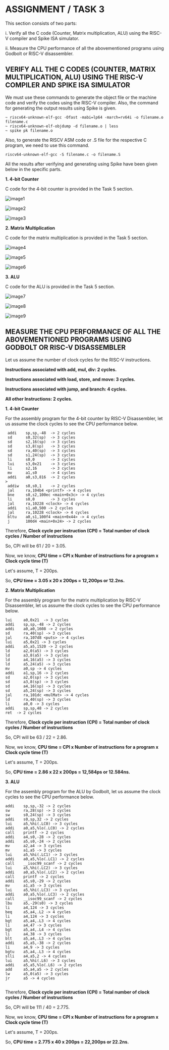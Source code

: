 # ASSIGNMENT / TASK 3 #

This section consists of two parts:

i. Verify all the C code (Counter, Matrix multiplication, ALU) using the RISC-V compiler and Spike ISA simulator.

ii. Measure the CPU performance of all the abovementioned programs using Godbolt or RISC-V disassembler.

## VERIFY ALL THE C CODES (COUNTER, MATRIX MULTIPLICATION, ALU) USING THE RISC-V COMPILER AND SPIKE ISA SIMULATOR ##

We must use these commands to generate the object file or the machine code and verify the codes using the RISC-V compiler. Also, the command for generating the output results using Spike is given.    
```
~ riscv64-unknown-elf-gcc -Ofast -mabi=lp64 -march=rv64i -o filename.o filename.c
~ riscv64-unknown-elf-objdump -d filename.o | less
~ spike pk filename.o
```
Also, to generate the RISCV ASM code or .S file for the respective C program, we need to use this command.
```
riscv64-unknown-elf-gcc -S filename.c -o filename.S
```

All the results after verifying and generating using Spike have been given below in the specific parts.

**1. 4-bit Counter**

 C code for the 4-bit counter is provided in the Task 5 section. 

![image1](/week2/task5/RISCV_commands_counter.png)

![image2](/week2/task5/counter_assembly.png)

![image3](/week2/task5/spike_output_counter.png)


**2. Matrix Multiplication**

 C code for the matrix multiplication is provided in the Task 5 section. 

![image4](/week2/task5/RISCV_commands_matmul.png)

![image5](/week2/task5/matmul_assembly.png)

![image6](/week2/task5/spike_output_matmul.png)

**3. ALU**

 C code for the ALU is provided in the Task 5 section. 

![image7](/week2/task5/RISCV_commands_ALU.png)

![image8](/week2/task5/ALU_assembly.png)

![image9](/week2/task5/spike_output_ALU.png)

## MEASURE THE CPU PERFORMANCE OF ALL THE ABOVEMENTIONED PROGRAMS USING GODBOLT OR RISC-V DISASSEMBLER ##

Let us assume the number of clock cycles for the RISC-V instructions.

**Instructions associated with add, mul, div: 2 cycles.**

**Instructions associated with load, store, and move: 3 cycles.**

**Instructions associated with jump, and branch: 4 cycles.**

**All other Instructions: 2 cycles.**

**1. 4-bit Counter**

For the assembly program for the 4-bit counter by RISC-V Disassembler, let us assume the clock cycles to see the CPU performance below.
```
 addi    sp,sp,-48  -> 2 cycles
 sd      s0,32(sp)  -> 3 cycles
 sd      s2,16(sp)  -> 3 cycles
 sd      s3,8(sp)   -> 3 cycles
 sd      ra,40(sp)  -> 3 cycles
 sd      s1,24(sp)  -> 3 cycles
 li      s0,0       -> 3 cycles
 lui     s3,0x21    -> 3 cycles
 li      s2,16      -> 3 cycles
 mv      a1,s0      -> 4 cycles
 addi    a0,s3,816  -> 2 cycles
>
 addiw   s0,s0,1    -> 2 cycles
 jal     ra,104b4 <printf> -> 4 cycles
 bne     s0,s2,100ec <main+0x3c> -> 4 cycles
 li      s0,0       -> 3 cycles
 jal     ra,10228 <clock> -> 4 cycles
 addi    s1,a0,500 -> 2 cycles
 jal     ra,10228 <clock> -> 4 cycles
 bltu    a0,s1,100f4 <main+0x44> -> 4 cycles
 j       100d4 <main+0x24> -> 2 cycles
```
Therefore, 
**Clock cycle per instruction (CPI) = Total number of clock cycles / Number of instructions**

So, CPI will be 61 / 20 = 3.05.

Now, we know, **CPU time = CPI x Number of instructions for a program x Clock cycle time (T)**

Let's assume, T = 200ps.

So, **CPU time = 3.05 x 20 x 200ps = 12,200ps or 12.2ns.**

**2. Matrix Multiplication**

For the assembly program for the matrix multiplication by RISC-V Disassembler, let us assume the clock cycles to see the CPU performance below.
```
lui     a0,0x21  -> 3 cycles
addi    sp,sp,-48 -> 2 cycles
addi    a0,a0,1608 -> 2 cycles
sd      ra,40(sp) -> 3 cycles
jal     ra,107d8 <puts> -> 4 cycles
lui     a5,0x21 -> 3 cycles
addi    a5,a5,1520 -> 2 cycles
ld      a2,0(a5) -> 3 cycles
ld      a3,8(a5) -> 3 cycles
ld      a4,16(a5) -> 3 cycles
ld      a5,24(a5) -> 3 cycles
mv      a0,sp -> 4 cycles
addi    a1,sp,16 -> 2 cycles
sd      a2,0(sp) -> 3 cycles
sd      a3,8(sp) -> 3 cycles
sd      a4,16(sp) -> 3 cycles
sd      a5,24(sp) -> 3 cycles
jal     ra,101dc <mulMat> -> 4 cycles
ld      ra,40(sp) -> 3 cycles
li      a0,0 -> 3 cycles
addi    sp,sp,48 -> 2 cycles
ret  -> 2 cycles
```
Therefore, 
**Clock cycle per instruction (CPI) = Total number of clock cycles / Number of instructions**

So, CPI will be 63 / 22 = 2.86.

Now, we know, **CPU time = CPI x Number of instructions for a program x Clock cycle time (T)**

Let's assume, T = 200ps.

So, **CPU time = 2.86 x 22 x 200ps = 12,584ps or 12.584ns.**

**3. ALU**

For the assembly program for the ALU by Godbolt, let us assume the clock cycles to see the CPU performance below.
```
addi    sp,sp,-32 -> 2 cycles
sw      ra,28(sp) -> 3 cycles
sw      s0,24(sp) -> 3 cycles
addi    s0,sp,32 -> 2 cycles
lui     a5,%hi(.LC0) -> 3 cycles
addi    a0,a5,%lo(.LC0) -> 2 cycles
call    printf -> 2 cycles
addi    a4,s0,-28 -> 2 cycles
addi    a5,s0,-24 -> 2 cycles
mv      a2,a4 -> 3 cycles
mv      a1,a5 -> 3 cycles
lui     a5,%hi(.LC1) -> 3 cycles
addi    a0,a5,%lo(.LC1) -> 2 cycles
call    __isoc99_scanf -> 2 cycles
lui     a5,%hi(.LC2) -> 3 cycles
addi    a0,a5,%lo(.LC2) -> 2 cycles
call    printf -> 2 cycles
addi    a5,s0,-29 -> 2 cycles
mv      a1,a5 -> 3 cycles
lui     a5,%hi(.LC3) -> 3 cycles
addi    a0,a5,%lo(.LC3) -> 2 cycles
call    __isoc99_scanf -> 2 cycles
lbu     a5,-29(s0) -> 3 cycles
li      a4,124 -> 3 cycles
beq     a5,a4,.L2 -> 4 cycles
li      a4,124 -> 3 cycles
bgt     a5,a4,.L3 -> 4 cycles
li      a4,47 -> 3 cycles
bgt     a5,a4,.L4 -> 4 cycles
li      a4,38 -> 3 cycles
blt     a5,a4,.L3 -> 4 cycles
addi    a5,a5,-38 -> 2 cycles
li      a4,9 -> 3 cycles
bgtu    a5,a4,.L3 -> 4 cycles
slli    a4,a5,2 -> 4 cycles
lui     a5,%hi(.L6) -> 3 cycles
addi    a5,a5,%lo(.L6) -> 2 cycles
add     a5,a4,a5 -> 2 cycles
lw      a5,0(a5) -> 3 cycles
jr      a5 -> 4 cycles
 
```
Therefore, 
**Clock cycle per instruction (CPI) = Total number of clock cycles / Number of instructions**

So, CPI will be  111 / 40 = 2.775.

Now, we know, **CPU time = CPI x Number of instructions for a program x Clock cycle time (T)**

Let's assume, T = 200ps.

So, **CPU time = 2.775 x 40 x 200ps = 22,200ps or 22.2ns.**
